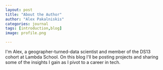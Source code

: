```yaml
---
layout: post
title: "About the Author"
author: "Alex Pakalniskis"
categories: journal
tags: [introduction,blog]
image: profile.png

---
```


I'm Alex, a geographer-turned-data scientist and member of the DS13 cohort at Lambda School. On this blog I'll be posting projects and sharing some of the insights I gain as I pivot to a career in tech. 
